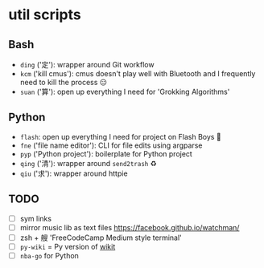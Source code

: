 # util scripts

## Bash

- `ding` ('定'): wrapper around Git workflow
- `kcm` ('kill cmus'): cmus doesn't play well with Bluetooth and I frequently need to kill the process 😑
- `suan` ('算'): open up everything I need for 'Grokking Algorithms' 

## Python

- `flash`: open up everything I need for project on Flash Boys 🏦
- `fne` ('file name editor'): CLI for file edits using argparse
- `pyp` ('Python project'): boilerplate for Python project
- `qing` ('清'): wrapper around `send2trash` ♻️
- `qiu` ('求'): wrapper around httpie

## TODO

- [ ] sym links
- [ ] mirror music lib as text files https://facebook.github.io/watchman/
- [ ] zsh + 艘 'FreeCodeCamp Medium style terminal'
- [ ] `py-wiki` = Py version of [wikit](https://www.npmjs.com/package/wikit)
- [ ] `nba-go` for Python
